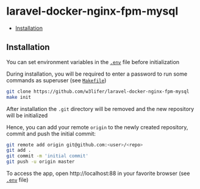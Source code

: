 # laravel-docker-nginx-fpm-mysql

- [Installation](#installation)

## Installation

You can set environment variables in the [`.env`](.env) file before initialization

During installation, you will be required to enter a password to run some commands as superuser (see [`Makefile`](Makefile))

``` sh
git clone https://github.com/w3lifer/laravel-docker-nginx-fpm-mysql
make init
```

After installation the `.git` directory will be removed and the new repository will be initialized

Hence, you can add your remote `origin` to the newly created repository, commit and push the initial commit:

``` sh
git remote add origin git@github.com:<user>/<repo>
git add .
git commit -m 'initial commit'
git push -u origin master
```

To access the app, open http://localhost:88 in your favorite browser (see [`.env`](.env) file)
